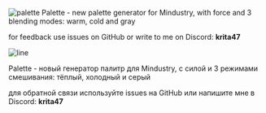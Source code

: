 ![palette](https://github.com/Krita-Burstflakes/pallete/assets/130148398/9d09246f-0195-4dc9-9a28-9ff3d07e673c)
Palette - new palette generator for Mindustry, with force and 3 blending modes: warm, cold and gray

for feedback use issues on GitHub or write to me on Discord: **krita47**

![line](https://github.com/Krita-Burstflakes/pallete/assets/130148398/8542ffc1-db4b-4a1e-a7e7-dbbf0eb8ac73)

Palette - новый генератор палитр для Mindustry, с силой и 3 режимами смешивания: тёплый, холодный и серый

для обратной связи используйте issues на GitHub или напишите мне в Discord: **krita47**
